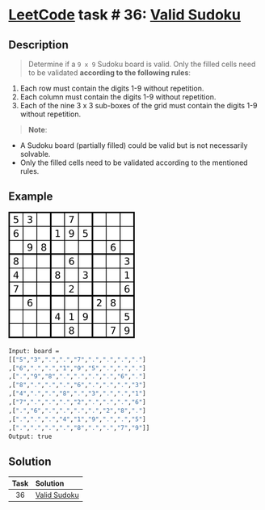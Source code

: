 # [LeetCode][leetcode] task # 36: [Valid Sudoku][task]

Description
-----------

> Determine if a `9 x 9` Sudoku board is valid.
> Only the filled cells need to be validated
> **according to the following rules**:
> 
1. Each row must contain the digits 1-9 without repetition.
2. Each column must contain the digits 1-9 without repetition.
3. Each of the nine 3 x 3 sub-boxes of the grid
   must contain the digits 1-9 without repetition.
> 
> **Note**:
* A Sudoku board (partially filled) could be valid but is not necessarily solvable.
* Only the filled cells need to be validated according to the mentioned rules.

Example
-------

![board.png](image/board.png)

```sh
Input: board = 
[["5","3",".",".","7",".",".",".","."]
,["6",".",".","1","9","5",".",".","."]
,[".","9","8",".",".",".",".","6","."]
,["8",".",".",".","6",".",".",".","3"]
,["4",".",".","8",".","3",".",".","1"]
,["7",".",".",".","2",".",".",".","6"]
,[".","6",".",".",".",".","2","8","."]
,[".",".",".","4","1","9",".",".","5"]
,[".",".",".",".","8",".",".","7","9"]]
Output: true
```

Solution
--------

| Task | Solution                 |
|:----:|:-------------------------|
|  36  | [Valid Sudoku][solution] |


[leetcode]: <http://leetcode.com/>
[task]: <https://leetcode.com/problems/valid-sudoku/>
[solution]: <https://github.com/wellaxis/praxis-leetcode/blob/main/src/main/java/com/witalis/praxis/leetcode/task/h1/p36/option/Practice.java>
